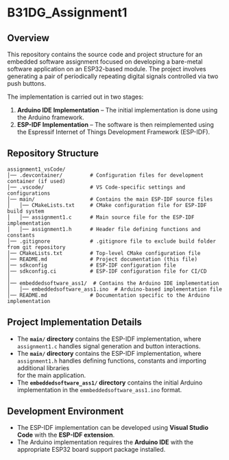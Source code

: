 # B31DG_Assignment1

## Overview
This repository contains the source code and project structure for an embedded software assignment focused on developing a bare-metal software application on an ESP32-based module. The project involves generating a pair of periodically repeating digital signals controlled via two push buttons.

The implementation is carried out in two stages:
1. **Arduino IDE Implementation** – The initial implementation is done using the Arduino framework.
2. **ESP-IDF Implementation** – The software is then reimplemented using the Espressif Internet of Things Development Framework (ESP-IDF).

## Repository Structure

```
assignment1_vsCode/
│── .devcontainer/         # Configuration files for development container (if used)
│── .vscode/               # VS Code-specific settings and configurations
│── main/                  # Contains the main ESP-IDF source files
│   │── CMakeLists.txt     # CMake configuration file for ESP-IDF build system
│   │── assignment1.c      # Main source file for the ESP-IDF implementation
│   │── assignment1.h      # Header file defining functions and constants
│── .gitignore             # .gitignore file to exclude build folder from git repository
│── CMakeLists.txt         # Top-level CMake configuration file
│── README.md              # Project documentation (this file)
│── sdkconfig              # ESP-IDF configuration file
│── sdkconfig.ci           # ESP-IDF configuration file for CI/CD
│
│── embeddedsoftware_ass1/  # Contains the Arduino IDE implementation
│   │── embeddedsoftware_ass1.ino  # Arduino-based implementation file
│── README.md              # Documentation specific to the Arduino implementation
```

## Project Implementation Details
- The **`main/` directory** contains the ESP-IDF implementation, where `assignment1.c` handles signal generation and button interactions.
- The **`main/` directory** contains the ESP-IDF implementation, where `assignment1.h` handles defining functions, constants and importing additional libraries  
  for the main application.
- The **`embeddedsoftware_ass1/` directory** contains the initial Arduino implementation in the `emmbeddedsoftware_ass1.ino` format.


## Development Environment
- The ESP-IDF implementation can be developed using **Visual Studio Code** with the **ESP-IDF extension**.
- The Arduino implementation requires the **Arduino IDE** with the appropriate ESP32 board support package installed.

